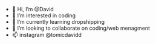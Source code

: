 - 👋 Hi, I’m @David
- 👀 I’m interested in coding
- 🌱 I’m currently learning dropshipping
- 💞️ I’m looking to collaborate on coding/web menagment
- 📫 instagram @tomicdavidd
